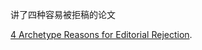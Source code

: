 讲了四种容易被拒稿的论文

<a href="https://jiangwei99.github.io/Paper/FUN/4%20Archetype%20Reasons%20for%20Editorial%20Rejection/4%20Archetype%20Reasons%20for%20Editorial%20Rejection.pdf"  target="_blank" >4 Archetype Reasons for Editorial Rejection</a>.



